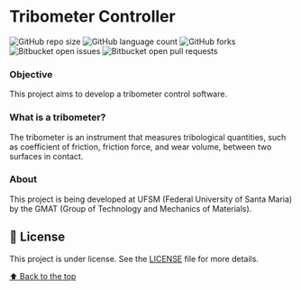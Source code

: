# Tribometer Controller
![GitHub repo size](https://img.shields.io/github/repo-size/zitske/Tribometer-controller?style=for-the-badge)
![GitHub language count](https://img.shields.io/github/languages/count/zitske/Tribometer-controller?style=for-the-badge)
![GitHub forks](https://img.shields.io/github/forks/zitske/Tribometer-controller?style=for-the-badge)
![Bitbucket open issues](https://img.shields.io/bitbucket/issues/zitske/Tribometer-controller?style=for-the-badge)
![Bitbucket open pull requests](https://img.shields.io/bitbucket/pr-raw/zitske/Tribometer-controller?style=for-the-badge)

### Objective
This project aims to develop a tribometer control software.

### What is a tribometer?
The tribometer is an instrument that measures tribological quantities, such as coefficient of friction, friction force, and wear volume, between two surfaces in contact.

### About

This project is being developed at UFSM (Federal University of Santa Maria) by the GMAT (Group of Technology and Mechanics of Materials).

## 📝 License

This project is under license. See the [LICENSE](LICENSE.md) file for more details.

[⬆ Back to the top](#Tribometer-controller)<br>
